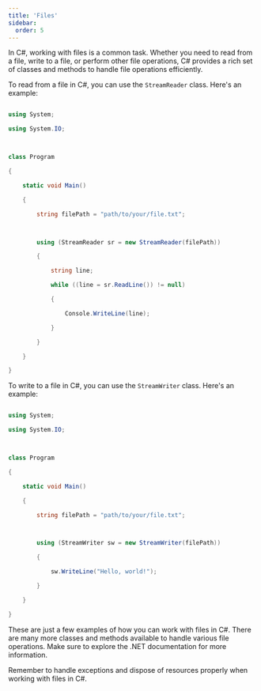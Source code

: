 ```yaml
---
title: 'Files'
sidebar:
  order: 5
---
```


 



In C#, working with files is a common task. Whether you need to read from a file, write to a file, or perform other file operations, C# provides a rich set of classes and methods to handle file operations efficiently.





To read from a file in C#, you can use the `StreamReader` class. Here's an example:



```csharp

using System;

using System.IO;



class Program

{

    static void Main()

    {

        string filePath = "path/to/your/file.txt";



        using (StreamReader sr = new StreamReader(filePath))

        {

            string line;

            while ((line = sr.ReadLine()) != null)

            {

                Console.WriteLine(line);

            }

        }

    }

}

```





To write to a file in C#, you can use the `StreamWriter` class. Here's an example:



```csharp

using System;

using System.IO;



class Program

{

    static void Main()

    {

        string filePath = "path/to/your/file.txt";



        using (StreamWriter sw = new StreamWriter(filePath))

        {

            sw.WriteLine("Hello, world!");

        }

    }

}

```



These are just a few examples of how you can work with files in C#. There are many more classes and methods available to handle various file operations. Make sure to explore the .NET documentation for more information.



Remember to handle exceptions and dispose of resources properly when working with files in C#.

